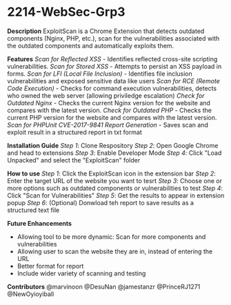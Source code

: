 # 2214-WebSec-Grp3

**Description**
ExploitScan is a Chrome Extension that detects outdated components (Nginx, PHP, etc.), scan for the vulnerabilities associated with the outdated components and automatically exploits them.

**Features**
*Scan for Reflected XSS* - Identifies reflected cross-site scripting vulnerabilities. 
*Scan for Stored XSS* - Attempts to persist an XSS payload in forms.
*Scan for LFI (Local File Inclusion)* - Identifies file inclusion vulnerabilities and exposed sensitive data like users
*Scan for RCE (Remote Code Execution)* - Checks for command execution vulnerabilities, detects who owned the web server (allowing priviledge escalation)
*Check for Outdated Nginx* - Checks the current Nginx version for the website and compares with the latest version.
*Check for Outdated PHP* - Checks the current PHP version for the website and compares with the latest version.
*Scan for PHPUnit CVE-2017-9841*
*Report Generation* - Saves scan and exploit result in a structured report in txt format

**Installation Guide**
*Step 1*: Clone Respository
*Step 2*: Open Google Chrome and head to extensions
*Step 3*: Enable Developer Mode
*Step 4*: Click "Load Unpacked" and select the "ExploitScan" folder

**How to use**
*Step 1*: Click the ExploitScan icon in the extension bar
*Step 2*: Enter the target URL of the website you want to tesrt
*Step 3*: Choose one or more options such as outdated components or vulnerabilities to test
*Step 4*: Click "Scan for Vulnerabilities"
*Step 5*: Get the results to appear in extension popup
*Step 6*: (Optional) Donwload teh report to save results as a structured text file

**Future Enhancements**
- Allowing tool to be more dynamic: Scan for more components and vulnerabilities
- Allowing user to scan the website they are in, instead of entering the URL
- Better format for report
- Include wider variety of scanning and testing

**Contributors**
@marvinoon
@DesuNan
@jamestanzr
@PrinceRJ1271
@NewOyioyiball